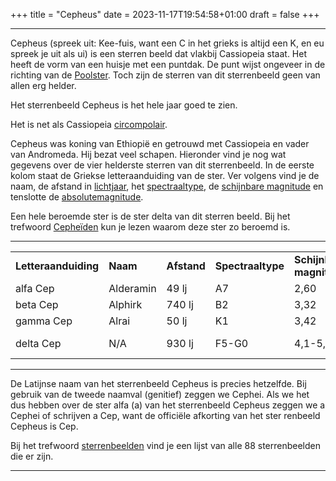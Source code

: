 +++
title = "Cepheus"
date = 2023-11-17T19:54:58+01:00
draft = false
+++

---
Cepheus (spreek uit: Kee-fuis, want een C in het grieks is altijd een K,
en eu spreek je uit als ui) is een sterren beeld dat vlakbij Cassiopeia
staat. Het heeft de vorm van een huisje met een puntdak. De punt wijst
ongeveer in de richting van de [Poolster](/encyclopedie/umi). Toch zijn de
sterren van dit sterrenbeeld geen van allen erg helder.

Het sterrenbeeld Cepheus is het hele jaar goed te zien.

Het is net als Cassiopeia [circompolair](/encyclopedie/circompolair).

Cepheus was koning van Ethiopië en getrouwd met Cassiopeia en vader van
Andromeda. Hij bezat veel schapen.
Hieronder vind je nog wat gegevens over de vier helderste sterren van
dit sterrenbeeld. In de eerste kolom staat de Griekse letteraanduiding
van de ster. Ver volgens vind je de naam, de afstand in
[lichtjaar](/encyclopedie/lichtjaar), het
[spectraaltype](/encyclopedie/spectraa), de [schijnbare magnitude](/encyclopedie/magnitude) en tenslotte de [absolutemagnitude](/encyclopedie/absolute).

Een hele beroemde ster is de ster delta van dit sterren beeld. Bij het
trefwoord [Cepheïden](/encyclopedie/cepheide) kun je lezen waarom deze ster
zo beroemd is.

---
|   |   |   |   |   |   |
|---|---|---|---|---|---|
**Letteraanduiding** |**Naam** |**Afstand** |**Spectraaltype** |**Schijnbare magnitude** |**Absolute magnitude**
alfa Cep             |Alderamin|49 lj       |A7                |2,60                     |1,7
beta Cep             |Alphirk  |740 lj      |B2                |3,32                     |-3,5
gamma Cep            |Alrai    |50 lj       |K1                |3,42                     |2,5
delta Cep            |N/A      |930 lj      |F5-G0             |4,1-5,2                  |-3,4- -2,3

---

De Latijnse naam van het sterrenbeeld Cepheus is precies hetzelfde. Bij
gebruik van de tweede naamval (genitief) zeggen we Cephei. Als we het
dus hebben over de ster alfa (a) van het sterrenbeeld Cepheus zeggen we
a Cephei of schrijven a Cep, want de officiële afkorting van het ster
renbeeld Cepheus is Cep.

Bij het trefwoord [sterrenbeelden](/encyclopedie/sterrenbeeld) vind je een
lijst van alle 88 sterrenbeelden die er zijn.

---
